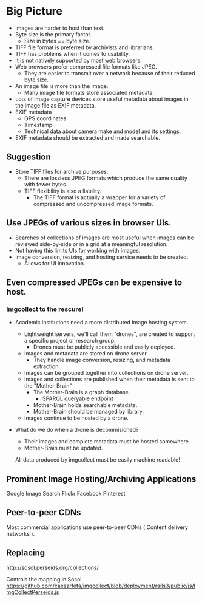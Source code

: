 # Big Picture
* Images are harder to host than text.
* Byte size is the primary factor.
	* Size in bytes == byte size.
* TIFF file format is preferred by archivists and librarians.
* TIFF has problems when it comes to usability.
* It is not natively supported by most web browsers.
* Web browsers prefer compressed file formats like JPEG.
	* They are easier to transmit over a network because of their reduced byte size.
* An image file is more than the image.
	* Many image file formats store associated metadata.
* Lots of image capture devices store useful metadata about images in the image file as EXIF metadata.
* EXIF metadata
	* GPS coordinates
	* Timestamp
	* Technical data about camera make and model and its settings.
* EXIF metadata should be extracted and made searchable.

## Suggestion
* Store TIFF files for archive purposes.
	* There are lossless JPEG formats which produce the same quality with fewer bytes.
	* TIFF flexibility is also a liability.
		* The TIFF format is actually a wrapper for a variety of compressed and uncompressed image formats.
		
## Use JPEGs of various sizes in browser UIs.
* Searches of collections of images are most useful when images can be reviewed side-by-side or in a grid at a meaningful resolution.
* Not having this limits UIs for working with images.
* Image conversion, resizing, and hosting service needs to be created.
	* Allows for UI innovation.
	
## Even compressed JPEGs can be expensive to host.
### Imgcollect to the rescure!
* Academic institutions need a more distributed image hosting system.
	* Lightweight servers, we'll call them "drones", are created to support a specific project or research group.
		* Drones must be publicly accessible and easily deployed.
	* Images and metadata are stored on drone server.
		* They handle image conversion, resizing, and metadata extraction.
	* Images can be grouped together into collections on drone server.
	* Images and collections are published when their metadata is sent to the "Mother-Brain"
		* The Mother-Brain is a graph database.
			* SPARQL queryable endpoint
		* Mother-Brain holds searchable metadata.
		* Mother-Brain should be managed by library.
	* Images continue to be hosted by a drone.

* What do we do when a drone is decommisioned?
	* Their images and complete metadata must be hosted somewhere.
	* Mother-Brain must be updated.

	All data produced by imgcollect must be easily machine readable!

## Prominent Image Hosting/Archiving Applications
Google Image Search
Flickr
Facebook
Pinterest

## Peer-to-peer CDNs
Most commercial applications use peer-to-peer CDNs ( Content delivery networks ).

## Replacing
http://sosol.perseids.org/collections/

Controls the mapping in Sosol.
https://github.com/caesarfeta/imgcollect/blob/deployment/rails3/public/js/ImgCollectPerseids.js